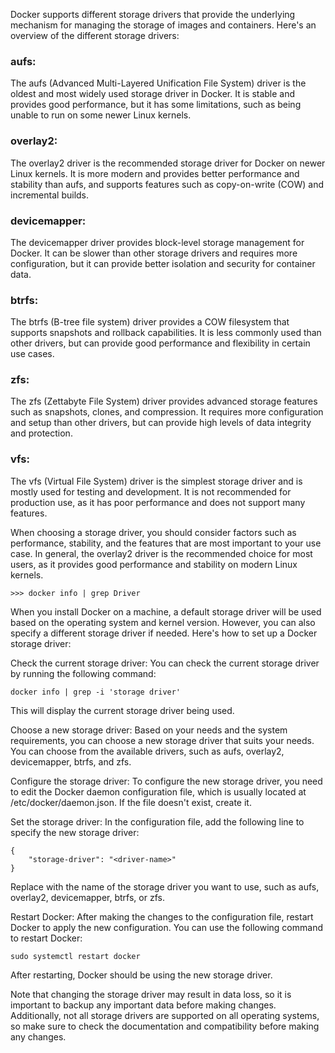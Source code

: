 Docker supports different storage drivers that provide the underlying mechanism for managing the storage of images and containers. Here's an overview of the different storage drivers:

### aufs: 
The aufs (Advanced Multi-Layered Unification File System) driver is the oldest and most widely used storage driver in Docker. It is stable and provides good performance, but it has some limitations, such as being unable to run on some newer Linux kernels.

### overlay2: 
The overlay2 driver is the recommended storage driver for Docker on newer Linux kernels. It is more modern and provides better performance and stability than aufs, and supports features such as copy-on-write (COW) and incremental builds.

### devicemapper: 
The devicemapper driver provides block-level storage management for Docker. It can be slower than other storage drivers and requires more configuration, but it can provide better isolation and security for container data.

### btrfs: 
The btrfs (B-tree file system) driver provides a COW filesystem that supports snapshots and rollback capabilities. It is less commonly used than other drivers, but can provide good performance and flexibility in certain use cases.

### zfs: 
The zfs (Zettabyte File System) driver provides advanced storage features such as snapshots, clones, and compression. It requires more configuration and setup than other drivers, but can provide high levels of data integrity and protection.

### vfs:
The vfs (Virtual File System) driver is the simplest storage driver and is mostly used for testing and development. It is not recommended for production use, as it has poor performance and does not support many features.

When choosing a storage driver, you should consider factors such as performance, stability, and the features that are most important to your use case. In general, the overlay2 driver is the recommended choice for most users, as it provides good performance and stability on modern Linux kernels.

```
>>> docker info | grep Driver
```


When you install Docker on a machine, a default storage driver will be used based on the operating system and kernel version. However, you can also specify a different storage driver if needed. Here's how to set up a Docker storage driver:

Check the current storage driver: You can check the current storage driver by running the following command:
```
docker info | grep -i 'storage driver'
```
This will display the current storage driver being used.

Choose a new storage driver: Based on your needs and the system requirements, you can choose a new storage driver that suits your needs. You can choose from the available drivers, such as aufs, overlay2, devicemapper, btrfs, and zfs.

Configure the storage driver: To configure the new storage driver, you need to edit the Docker daemon configuration file, which is usually located at /etc/docker/daemon.json. If the file doesn't exist, create it.

Set the storage driver: In the configuration file, add the following line to specify the new storage driver:
```
{
    "storage-driver": "<driver-name>"
}
```
Replace <driver-name> with the name of the storage driver you want to use, such as aufs, overlay2, devicemapper, btrfs, or zfs.

Restart Docker: After making the changes to the configuration file, restart Docker to apply the new configuration. You can use the following command to restart Docker:
```
sudo systemctl restart docker
```
After restarting, Docker should be using the new storage driver.

Note that changing the storage driver may result in data loss, so it is important to backup any important data before making changes. Additionally, not all storage drivers are supported on all operating systems, so make sure to check the documentation and compatibility before making any changes.
  
  

